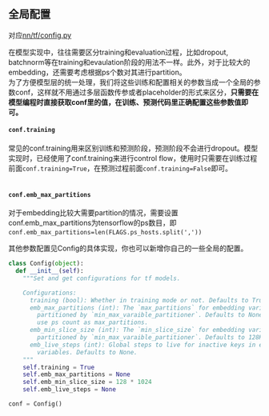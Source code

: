 ## 全局配置

对应[nn/tf/config.py](../../../../../graphlearn/python/nn/tf/config.py)


在模型实现中，往往需要区分training和evaluation过程，比如dropout, batchnorm等在training和evaulation阶段的用法不一样。此外，对于比较大的embedding，还需要考虑根据ps个数对其进行partition。<br />
为了方便模型层的统一处理，我们将这些训练和配置相关的参数当成一个全局的参数conf，这样就不用通过多层函数传参或者placeholder的形式来区分，**只需要在模型编程时直接获取conf里的值，在训练、预测代码里正确配置这些参数值即可。**


#### `conf.training`
常见的conf.training用来区别训练和预测阶段，预测阶段不会进行dropout。模型实现时，已经使用了conf.training来进行control flow，使用时只需要在训练过程前面`conf.training=True`，在预测过程前面`conf.training=False`即可。<br />
​

#### `conf.emb_max_partitions`
对于embedding比较大需要partition的情况，需要设置conf.emb_max_partitions为tensorflow的ps数目，即
`conf.emb_max_partitions=len(FLAGS.ps_hosts.split(','))`
​

其他参数配置见Config的具体实现，你也可以新增你自己的一些全局的配置。<br />

```python
class Config(object):
  def __init__(self):
    """Set and get configurations for tf models.

    Configurations:
      training (bool): Whether in training mode or not. Defaults to True.
      emb_max_partitions (int): The `max_partitions` for embedding variables
        partitioned by `min_max_varaible_partitioner`. Defaults to None means
        use ps count as max_partitions.
      emb_min_slice_size (int): The `min_slice_size` for embedding variables
        partitioned by `min_max_varaible_partitioner`. Defaults to 128K.
      emb_live_steps (int): Global steps to live for inactive keys in embedding
        variables. Defaults to None.
    """
    self.training = True
    self.emb_max_partitions = None
    self.emb_min_slice_size = 128 * 1024
    self.emb_live_steps = None

conf = Config()
```
